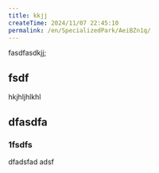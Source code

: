 ```yaml
---
title: kkjj
createTime: 2024/11/07 22:45:10
permalink: /en/SpecializedPark/AeiBZn1q/
---
```


fasdfasdkjj;


## fsdf 


hkjhljhlkhl


## dfasdfa 

### 1fsdfs

dfadsfad adsf